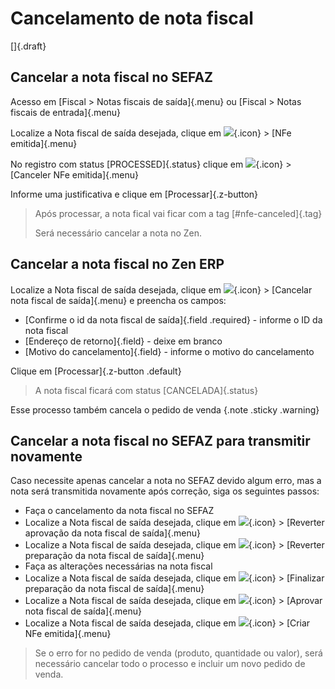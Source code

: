# Cancelamento de nota fiscal

[]{.draft}

## Cancelar a nota fiscal no SEFAZ

Acesso em [Fiscal > Notas fiscais de saída]{.menu} ou [Fiscal > Notas fiscais de entrada]{.menu}

Localize a Nota fiscal de saída desejada, clique em ![](https://static.zenerp.app.br/icons/action-more-tr.svg){.icon} > [NFe emitida]{.menu}

No registro com status [PROCESSED]{.status} clique em ![](https://static.zenerp.app.br/icons/action-forward.svg){.icon} > [Canceler NFe emitida]{.menu}

Informe uma justificativa e clique em [Processar]{.z-button}

> Após processar, a nota fical vai ficar com a tag [#nfe-canceled]{.tag} 
>
>Será necessário cancelar a nota no Zen.

## Cancelar a nota fiscal no Zen ERP

Localize a Nota fiscal de saída desejada, clique em ![](https://static.zenerp.app.br/icons/action-forward.svg){.icon} > [Cancelar nota fiscal de saída]{.menu} e preencha os campos:

* [Confirme o id da nota fiscal de saída]{.field .required} - informe o ID da nota fiscal
* [Endereço de retorno]{.field} - deixe em branco
* [Motivo do cancelamento]{.field} - informe o motivo do cancelamento

Clique em [Processar]{.z-button .default}

>A nota fiscal ficará com status [CANCELADA]{.status}

Esse processo também cancela o pedido de venda {.note .sticky .warning}

## Cancelar a nota fiscal no SEFAZ para transmitir novamente

Caso necessite apenas cancelar a nota no SEFAZ devido algum erro, mas a nota será transmitida novamente após correção, siga os seguintes passos:

* Faça o cancelamento da nota fiscal no SEFAZ
* Localize a Nota fiscal de saída desejada, clique em ![](https://static.zenerp.app.br/icons/action-forward.svg){.icon} > [Reverter aprovação da nota fiscal de saída]{.menu}
* Localize a Nota fiscal de saída desejada, clique em ![](https://static.zenerp.app.br/icons/action-forward.svg){.icon} > [Reverter preparação da nota fiscal de saída]{.menu}
* Faça as alterações necessárias na nota fiscal
* Localize a Nota fiscal de saída desejada, clique em ![](https://static.zenerp.app.br/icons/action-forward.svg){.icon} > [Finalizar preparação da nota fiscal de saída]{.menu}
* Localize a Nota fiscal de saída desejada, clique em ![](https://static.zenerp.app.br/icons/action-forward.svg){.icon} > [Aprovar nota fiscal de saída]{.menu}
* Localize a Nota fiscal de saída desejada, clique em ![](https://static.zenerp.app.br/icons/action-forward.svg){.icon} > [Criar NFe emitida]{.menu}

>Se o erro for no pedido de venda (produto, quantidade ou valor), será necessário cancelar todo o processo e incluir um novo pedido de venda.